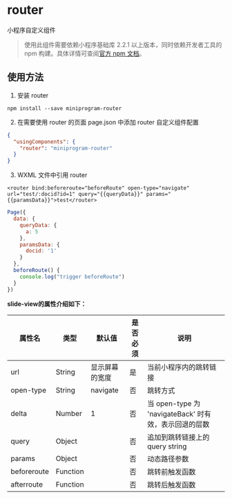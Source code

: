 # router

小程序自定义组件

> 使用此组件需要依赖小程序基础库 2.2.1 以上版本，同时依赖开发者工具的 npm 构建。具体详情可查阅[官方 npm 文档](https://developers.weixin.qq.com/miniprogram/dev/devtools/npm.html)。


## 使用方法

1. 安装 router

```
npm install --save miniprogram-router
```

2. 在需要使用 router 的页面 page.json 中添加 router 自定义组件配置

```json
{
  "usingComponents": {
    "router": "miniprogram-router"
  }
}
```

3. WXML 文件中引用 router

``` wxml
<router bind:beforeroute="beforeRoute" open-type="navigate" url="test/:docid?id=1" query="{{queryData}}" params="{{paramsData}}">test</router>
```

```js
Page({
  data: {
    queryData: {
      a: 5
    },
    paramsData: {
      docid: '1'
    }
  },
  beforeRoute() {
    console.log("trigger beforeRoute")
  }
})

```

**slide-view的属性介绍如下：**

| 属性名                   | 类型         | 默认值                    | 是否必须    | 说明                                        |
|-------------------------|--------------|---------------------------|------------|---------------------------------------------|
| url                   | String       | 显示屏幕的宽度             | 是          | 当前小程序内的跳转链接                    |
| open-type                  | String       | navigate                        | 否        |  跳转方式                    |
|delta             | Number       | 1                        | 否          | 当 open-type 为 'navigateBack' 时有效，表示回退的层数|
|query             | Object       |                        | 否          | 追加到跳转链接上的query string|
|params             | Object       |                         | 否          |动态路径参数|
|beforeroute             | Function       |                         | 否          | 跳转前触发函数|
|afterroute             | Function       |                        | 否          | 跳转后触发函数|
